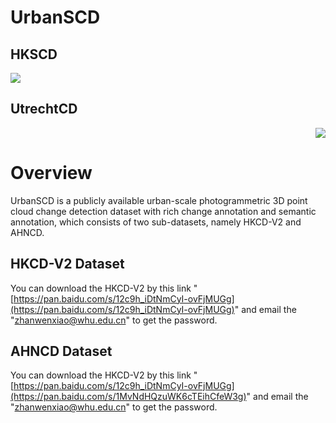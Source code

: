 # UrbanSCD
## HKSCD
<p align="left">
   <img src="HKCD-dataset.png" >      
</p>

## UtrechtCD
<p align="right">
   <img src="AHNCD-dataset.png" >      
</p>

# Overview

UrbanSCD is a publicly available urban-scale photogrammetric 3D point cloud change detection dataset with rich change annotation and semantic annotation, which consists of two sub-datasets, namely HKCD-V2 and AHNCD.

## HKCD-V2 Dataset

You can download the HKCD-V2 by this link "[https://pan.baidu.com/s/12c9h_iDtNmCyI-ovFjMUGg](https://pan.baidu.com/s/12c9h_iDtNmCyI-ovFjMUGg)" and email the "zhanwenxiao@whu.edu.cn" to get the password.

## AHNCD Dataset

You can download the HKCD-V2 by this link "[https://pan.baidu.com/s/12c9h_iDtNmCyI-ovFjMUGg](https://pan.baidu.com/s/1MvNdHQzuWK6cTEihCfeW3g)" and email the "zhanwenxiao@whu.edu.cn" to get the password.
